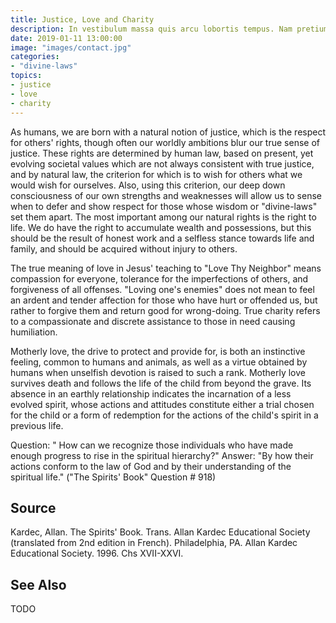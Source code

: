```yaml
---
title: Justice, Love and Charity
description: In vestibulum massa quis arcu lobortis tempus. Nam pretium arcu in odio vulputate luctus.
date: 2019-01-11 13:00:00
image: "images/contact.jpg"
categories:
- "divine-laws"
topics: 
- justice
- love
- charity
---
```


As humans, we are born with a natural notion of justice, which is the respect for others' rights, though often our worldly ambitions blur our true sense of justice.  These rights are determined by human law, based on present, yet evolving societal values which are not always consistent with true justice, and by natural law, the criterion for which is to wish for others what we would wish for ourselves.  Also, using this criterion, our deep down consciousness of our own strengths and weaknesses will allow us to sense when to defer and show respect for those whose wisdom or "divine-laws" set them apart.  The most important among our natural rights is the right to life.  We do have the right to accumulate wealth and possessions, but this should be the result of honest work and a selfless stance towards life and family, and should be acquired without injury to others.

The true meaning of love in Jesus' teaching to "Love Thy Neighbor" means compassion for everyone, tolerance for the imperfections of others, and forgiveness of all offenses.  "Loving one's enemies" does not mean to feel an ardent and tender affection for those who have hurt or offended us, but rather to forgive them and return good for wrong-doing.  True charity refers to a compassionate and discrete assistance to those in need causing humiliation.

Motherly love, the drive to protect and provide for, is both an instinctive feeling, common to humans and animals, as well as a virtue obtained by humans when unselfish devotion is raised to such a rank.  Motherly love survives death and follows the life of the child from beyond the grave.  Its absence in an earthly relationship indicates the incarnation of a less evolved spirit, whose actions and attitudes constitute either a trial chosen for the child or a form of redemption for the actions of the child's spirit in a previous life.

Question: " How can we recognize those individuals who have made enough progress to rise in the spiritual hierarchy?"
Answer: "By how their actions conform to the law of God and by their understanding of the spiritual life."
("The Spirits' Book" Question # 918)

 
## Source
Kardec, Allan. The Spirits' Book.  Trans. Allan Kardec Educational Society (translated from 2nd edition in French). Philadelphia, PA. Allan Kardec Educational Society. 1996. Chs XVII-XXVI.

 

## See Also
TODO



